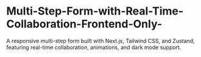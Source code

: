 # Multi-Step-Form-with-Real-Time-Collaboration-Frontend-Only-
A responsive multi-step form built with Next.js, Tailwind CSS, and Zustand, featuring real-time collaboration, animations, and dark mode support.
